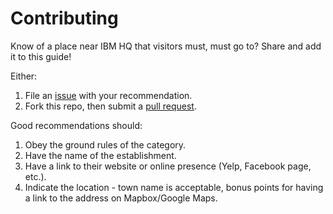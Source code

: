 <!--
Copyright 2018 Adam B Kaplan

Licensed under the Apache License, Version 2.0 (the "License");
you may not use this file except in compliance with the License.
You may obtain a copy of the License at

    http://www.apache.org/licenses/LICENSE-2.0

Unless required by applicable law or agreed to in writing, software
distributed under the License is distributed on an "AS IS" BASIS,
WITHOUT WARRANTIES OR CONDITIONS OF ANY KIND, either express or implied.
See the License for the specific language governing permissions and
limitations under the License.
--->

# Contributing

Know of a place near IBM HQ that visitors must, must go to?
Share and add it to this guide!

Either:

1. File an [issue](https://github.com/adambkaplan/ultimate-ibm-hq-guide/issues/new) with your recommendation.
2. Fork this repo, then submit a [pull request](https://github.com/adambkaplan/ultimate-ibm-hq-guide/compare).

Good recommendations should:

1. Obey the ground rules of the category.
2. Have the name of the establishment.
3. Have a link to their website or online presence (Yelp, Facebook page, etc.).
4. Indicate the location - town name is acceptable, bonus points for having a link to the address on Mapbox/Google Maps.
